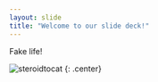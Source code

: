 ```yaml
---
layout: slide
title: "Welcome to our slide deck!"
---
```


Fake life!

![steroidtocat](https://octodex.github.com/images/steroidtocat.png)
{: .center}
